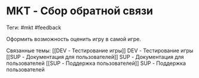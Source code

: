# MKT - Сбор обратной связи
Теги: #mkt #feedback

Оформить возможность оценить игру в самой игре.

Связанные темы:
[[DEV - Тестирование игры]] DEV - Тестирование игры
[[SUP - Документация для пользователей]] SUP - Документация для пользователей
[[SUP - Поддержка пользователей]] SUP - Поддержка пользователей